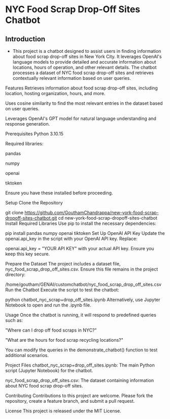 # NYC Food Scrap Drop-Off Sites Chatbot
 ## Introduction
- This project is a chatbot designed to assist users in finding information about food scrap drop-off sites in New York City. It leverages OpenAI's language models to provide detailed and accurate information about locations, hours of operation, and other relevant details. The chatbot processes a dataset of NYC food scrap drop-off sites and retrieves contextually relevant information based on user queries.

Features
Retrieves information about food scrap drop-off sites, including location, hosting organization, hours, and more.

Uses cosine similarity to find the most relevant entries in the dataset based on user queries.

Leverages OpenAI's GPT model for natural language understanding and response generation.

Prerequisites
Python 3.10.15

Required libraries:

pandas

numpy

openai

tiktoken

Ensure you have these installed before proceeding.

Setup
Clone the Repository

git clone https://github.com/GouthamChandrappa/new-york-food-scrap-dropoff-sites-chatbot.git
cd new-york-food-scrap-dropoff-sites-chatbot
Install Required Libraries Use pip to install the necessary dependencies:

pip install pandas numpy openai tiktoken
Set Up OpenAI API Key Update the openai.api_key in the script with your OpenAI API key. Replace:

openai.api_key = "YOUR API KEY"
with your actual API key. Ensure you keep this key secure.

Prepare the Dataset The project includes a dataset file, nyc_food_scrap_drop_off_sites.csv. Ensure this file remains in the project directory:

/home/goutham/GENAI/customchatbot/nyc_food_scrap_drop_off_sites.csv
Run the Chatbot Execute the script to test the chatbot:

python chatbot_nyc_scrap+drop_off_sites.ipynb
Alternatively, use Jupyter Notebook to open and run the .ipynb file.

Usage
Once the chatbot is running, it will respond to predefined queries such as:

"Where can I drop off food scraps in NYC?"

"What are the hours for food scrap recycling locations?"

You can modify the queries in the demonstrate_chatbot() function to test additional scenarios.

Project Files
chatbot_nyc_scrap+drop_off_sites.ipynb: The main Python script (Jupyter Notebook) for the chatbot.

nyc_food_scrap_drop_off_sites.csv: The dataset containing information about NYC food scrap drop-off sites.

Contributing
Contributions to this project are welcome. Please fork the repository, create a feature branch, and submit a pull request.

License
This project is released under the MIT License.
